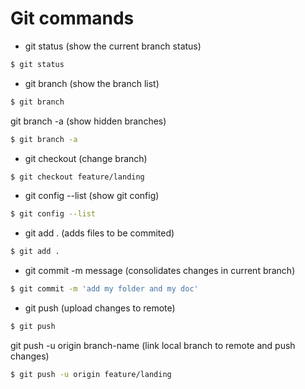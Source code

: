 # Git commands

- git status (show the current branch status)

```sh
$ git status
```

- git branch (show the branch list)

```sh
$ git branch
```

git branch -a (show hidden branches)

```sh
$ git branch -a
```

- git checkout (change branch)

```sh
$ git checkout feature/landing
```

- git config --list (show git config)

```sh
$ git config --list
```

- git add . (adds files to be commited)

```sh
$ git add .
```

- git commit -m message (consolidates changes in current branch)

```sh
$ git commit -m 'add my folder and my doc'
```

- git push (upload changes to remote)

```sh
$ git push
```

git push -u origin branch-name (link local branch to remote and push changes)

```sh
$ git push -u origin feature/landing
```


